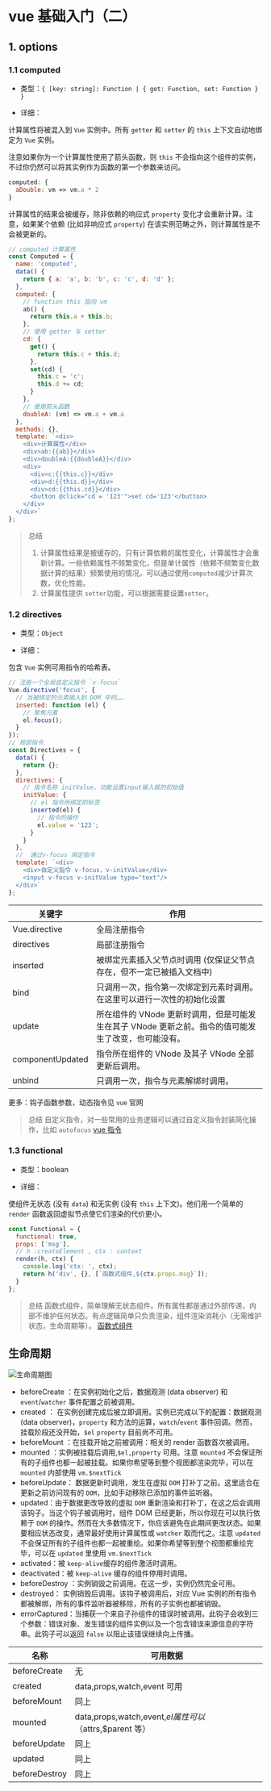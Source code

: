 # vue 基础入门（二）

## 1. options

### 1.1 computed

- 类型：`{ [key: string]: Function | { get: Function, set: Function } }`

- 详细：

计算属性将被混入到 `Vue` 实例中。所有 `getter` 和 `setter` 的 `this` 上下文自动地绑定为 `Vue` 实例。

注意如果你为一个计算属性使用了箭头函数，则 `this` 不会指向这个组件的实例，不过你仍然可以将其实例作为函数的第一个参数来访问。

```js
computed: {
  aDouble: vm => vm.a * 2
}
```

计算属性的结果会被缓存，除非依赖的响应式 `property` 变化才会重新计算。注意，如果某个依赖 (比如非响应式 `property`) 在该实例范畴之外，则计算属性是不会被更新的。

```js
// computed 计算属性
const Computed = {
  name: 'computed',
  data() {
    return { a: 'a', b: 'b', c: 'c', d: 'd' };
  },
  computed: {
    // function this 指向 vm
    ab() {
      return this.a + this.b;
    },
    // 使用 getter 与 setter
    cd: {
      get() {
        return this.c + this.d;
      },
      set(cd) {
        this.c = 'c';
        this.d += cd;
      }
    },
    // 使用箭头函数
    doubleA: (vm) => vm.a + vm.a
  },
  methods: {},
  template: `<div>
    <div>计算属性</div>
    <div>ab:{{ab}}</div>
    <div>doubleA:{{doubleA}}</div>
    <div>
      <div>c:{{this.c}}</div>
      <div>d:{{this.d}}</div>
      <div>cd:{{this.cd}}</div>
      <button @click="cd = '123'">set cd='123'</button>
    </div>
  </div>`
};
```

> 总结
>
> 1. 计算属性结果是被缓存的，只有计算依赖的属性变化，计算属性才会重新计算。一些依赖属性不频繁变化，但是单计属性（依赖不频繁变化数据计算的结果）频繁使用的情况，可以通过使用`computed`减少计算次数，优化性能。
> 2. 计算属性提供 `setter`功能，可以根据需要设置`setter`。

### 1.2 directives

- 类型：`Object`

- 详细：

包含 `Vue` 实例可用指令的哈希表。

```js
// 注册一个全局自定义指令 `v-focus`
Vue.directive('focus', {
  // 当被绑定的元素插入到 DOM 中时……
  inserted: function (el) {
    // 聚焦元素
    el.focus();
  }
});
// 局部指令
const Directives = {
  data() {
    return {};
  },
  directives: {
    // 指令名称 initValue，功能设置input输入框的初始值
    initValue: {
      // el 指令所绑定的标签
      inserted(el) {
        // 指令的操作
        el.value = '123';
      }
    }
  },
  //  通过v-focus 绑定指令
  template: `<div>
    <div>自定义指令 v-focus，v-initValue</div>
    <input v-focus v-initValue type="text"/>
  </div>`
};
```

| 关键字           | 作用                                                                                                 |
| ---------------- | ---------------------------------------------------------------------------------------------------- |
| Vue.directive    | 全局注册指令                                                                                         |
| directives       | 局部注册指令                                                                                         |
| inserted         | 被绑定元素插入父节点时调用 (仅保证父节点存在，但不一定已被插入文档中)                                |
| bind             | 只调用一次，指令第一次绑定到元素时调用。在这里可以进行一次性的初始化设置                             |
| update           | 所在组件的 VNode 更新时调用，但是可能发生在其子 VNode 更新之前。指令的值可能发生了改变，也可能没有。 |
| componentUpdated | 指令所在组件的 VNode 及其子 VNode 全部更新后调用。                                                   |
| unbind           | 只调用一次，指令与元素解绑时调用。                                                                   |

更多：钩子函数参数，动态指令见 `vue` 官网

> 总结
> 自定义指令，对一些常用的业务逻辑可以通过自定义指令封装简化操作，比如 `autofocus`
> [vue 指令](https://cn.vuejs.org/v2/guide/custom-directive.html "vue 指令")

### 1.3 functional

- 类型：boolean

- 详细：

使组件无状态 (没有 `data`) 和无实例 (没有 `this` 上下文)。他们用一个简单的 `render` 函数返回虚拟节点使它们渲染的代价更小。

```js
const Functional = {
  functional: true,
  props: ['msg'],
  // h :createElement , ctx : context
  render(h, ctx) {
    console.log('ctx: ', ctx);
    return h('div', {}, [`函数式组件,${ctx.props.msg}`]);
  }
};
```

> 总结
> 函数式组件，简单理解无状态组件。所有属性都是通过外部传递，内部不维护任何状态。有点逻辑简单只负责渲染，组件渲染消耗小（无需维护状态，生命周期等）。
> [函数式组件](https://cn.vuejs.org/v2/guide/render-function.html#%E5%87%BD%E6%95%B0%E5%BC%8F%E7%BB%84%E4%BB%B6 "函数式组件")

## 生命周期

![生命周期图](https://imgkr.cn-bj.ufileos.com/6557088e-0119-4957-9264-e1835d5a9dc3.png)

- beforeCreate ：在实例初始化之后，数据观测 (data observer) 和 `event`/`watcher` 事件配置之前被调用。
- created ： 在实例创建完成后被立即调用。实例已完成以下的配置：数据观测 (data observer)，`property` 和方法的运算，`watch`/`event` 事件回调。然而，挂载阶段还没开始，`$el` `property` 目前尚不可用。
- beforeMount ：在挂载开始之前被调用：相关的 render 函数首次被调用。
- mounted ：实例被挂载后调用,`$el,property` 可用。注意 `mounted` 不会保证所有的子组件也都一起被挂载。如果你希望等到整个视图都渲染完毕，可以在 `mounted` 内部使用 `vm.$nextTick`
- beforeUpdate： 数据更新时调用，发生在虚拟 `DOM` 打补丁之前。这里适合在更新之前访问现有的 `DOM`，比如手动移除已添加的事件监听器。
- updated：由于数据更改导致的虚拟 `DOM` 重新渲染和打补丁，在这之后会调用该钩子。当这个钩子被调用时，组件 DOM 已经更新，所以你现在可以执行依赖于 `DOM` 的操作。然而在大多数情况下，你应该避免在此期间更改状态。如果要相应状态改变，通常最好使用计算属性或 `watcher` 取而代之。注意 `updated` 不会保证所有的子组件也都一起被重绘。如果你希望等到整个视图都重绘完毕，可以在 `updated` 里使用 `vm.$nextTick`
- activated：被 `keep-alive`缓存的组件激活时调用。
- deactivated：被 `keep-alive` 缓存的组件停用时调用。
- beforeDestroy ：实例销毁之前调用。在这一步，实例仍然完全可用。
- destroyed： 实例销毁后调用。该钩子被调用后，对应 Vue 实例的所有指令都被解绑，所有的事件监听器被移除，所有的子实例也都被销毁。
- errorCaptured：当捕获一个来自子孙组件的错误时被调用。此钩子会收到三个参数：错误对象、发生错误的组件实例以及一个包含错误来源信息的字符串。此钩子可以返回 `false` 以阻止该错误继续向上传播。

| 名称          | 可用数据                                                 |
| ------------- | -------------------------------------------------------- |
| beforeCreate  | 无                                                       |
| created       | data,props,watch,event 可用                              |
| beforeMount   | 同上                                                     |
| mounted       | data,props,watch,event,$el属性可以（$attrs,\$parent 等） |
| beforeUpdate  | 同上                                                     |
| updated       | 同上                                                     |
| beforeDestroy | 同上                                                     |
